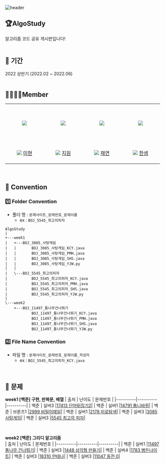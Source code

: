 ![header](https://capsule-render.vercel.app/api?type=rect&color=gradient&height=250&section=header&text=Algo%20Study&fontSize=90)

## 🏆AlgoStudy

알고리즘 코드 공유 게시판입니다!
<br/>
<br/>

## 📆 기간

2022 상반기 (2022.02 ~ 2022.06)
<br/>
<br/>

## 👨‍👨‍👧‍👧Member

<table >
  <tr height="125px">
    <td align="center" width="120px">
      <a href="https://github.com/mihyunP">
      <img src="https://avatars.githubusercontent.com/u/69749222?v=4"/></a>
    </td>
    <td align="center" width="120px">
      <a href="https://github.com/lena-yun/"><img src="https://avatars.githubusercontent.com/u/71312504?v=4"/></a>
    </td>
    <td align="center" width="120px">
      <a href="https://github.com/chaeyeonkim0223"><img src="https://avatars.githubusercontent.com/u/86418158?v=4"/></a>
    </td>
    <td align="center" width="120px">
      <a href="https://github.com/slovecoms"><img src="https://avatars.githubusercontent.com/u/50094967?v=4"/></a>
    </td>  
  </tr>
  <tr height="70px">
    <td align="center" width="120px">
      <img src="http://mazassumnida.wtf/api/mini/generate_badge?boj=saem7777" />
      <a href="https://github.com/mihyunP">미현</a>
    </td>
    <td align="center" width="120px">
      <img src="http://mazassumnida.wtf/api/mini/generate_badge?boj=baekyoon" />
      <a href="https://github.com/lena-yun/">지원</a>
    </td>
    <td align="center" width="120px">
      <img src="http://mazassumnida.wtf/api/mini/generate_badge?boj=tomybaru" />
      <a href="https://github.com/chaeyeonkim0223/">채연</a>
    </td>
    <td align="center" width="120px">
      <img src="http://mazassumnida.wtf/api/mini/generate_badge?boj=soultreeforgood" />
      <a href="https://github.com/slovecoms">한샘</a>
    </td>
  </tr>
</table>
<br/>

## 🤙 Convention

### 1️⃣ Folder Convention

- 폴더 명 : `문제사이트_문제번호_문제이름`
  - ex : `BOJ_5545_최고의피자`

```
AlgoStudy
|
+---week1
|   +---BOJ_3085_사탕게임
|   |       BOJ_3085_사탕게임_KCY.java
|   |       BOJ_3085_사탕게임_PMH.java
|   |       BOJ_3085_사탕게임_SHS.java
|   |       BOJ_3085_사탕게임_YJW.py
|   |
|   \---BOJ_5545_최고의피자
|           BOJ_5545_최고의피자_KCY.java
|           BOJ_5545_최고의피자_PMH.java
|           BOJ_5545_최고의피자_SHS.java
|           BOJ_5545_최고의피자_YJW.py
|
\---week2
    +---BOJ_11497_통나무건너뛰기
            BOJ_11497_통나무건너뛰기_KCY.java
            BOJ_11497_통나무건너뛰기_PMH.java
            BOJ_11497_통나무건너뛰기_SHS.java
            BOJ_11497_통나무건너뛰기_YJW.py
```

### 2️⃣ File Name Convention

- 파일 명 : `문제사이트_문제번호_문제이름_작성자`
  - ex : `BOJ_5545_최고의피자_KCY.java`

<br />

## 📝 문제

**week1 [백준] 구현, 반복문, 배열**
| 출처 | 난이도 | 문제번호 |
|----------|----------|----------|
| 백준 | 실버3 |[17413 단어뒤집기2](https://www.acmicpc.net/problem/17413)|
| 백준 | 실버1 |[14791 톱니바퀴](https://www.acmicpc.net/problem/14791)|
| 백준 | 브론즈1 |[2999 비밀이메일](https://www.acmicpc.net/problem/2999)|
| 백준 | 실버1 |[2178 미로탐색](https://www.acmicpc.net/problem/2178)|
| 백준 | 실버3 |[3085 사탕게임](https://www.acmicpc.net/problem/3085)|
| 백준 | 실버3 |[5545 최고의 피자](https://www.acmicpc.net/problem/5545)|

<br/>

**week2 [백준] 그리디 알고리즘<br/>**
| 출처 | 난이도 | 문제번호 |
|----------|----------|----------|
| 백준 | 실버1 |[11497 통나무 건너뛰기](https://www.acmicpc.net/problem/11497)|
| 백준 | 실버3 |[1448 삼각형 만들기](https://www.acmicpc.net/problem/1448)|
| 백준 | 실버4 |[1783 병든나이트](https://www.acmicpc.net/problem/1783)|
| 백준 | 실버3 |[18310 안테나](https://www.acmicpc.net/problem/18310)|
| 백준 | 실버3 |[11047 동전 0](https://www.acmicpc.net/problem/11047)|
